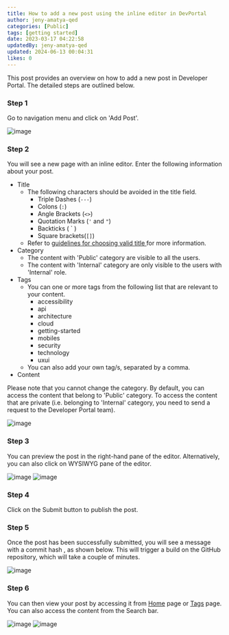 ```yaml
---
title: How to add a new post using the inline editor in DevPortal
author: jeny-amatya-qed
categories: [Public]
tags: [getting started]
date: 2023-03-17 04:22:58 
updatedBy: jeny-amatya-qed
updated: 2024-06-13 00:04:31 
likes: 0
---
```


This post provides an overview on how to add a new post in Developer Portal. The detailed steps are outlined below.

### Step 1  
Go to navigation menu and click on 'Add Post'.

![image](https://sadevportal3.blob.core.windows.net/root/add-post-step-1-dark)

### Step 2
You will see a new page with an inline editor. Enter the following information about your post.
* Title 
    * The following characters should be avoided in the title field.
        * Triple Dashes (`---`)
        * Colons (`:`)
        * Angle Brackets (`<>`)
        * Quotation Marks (`'` and `"`)
        * Backticks  ( &grave; )
        * Square brackets(`[]`)
   * Refer to [guidelines for choosing valid title ](/public/Guidelines-on-choosing-a-valid-title-field-for-a-markdown-file/) for more information.
* Category
    * The content with 'Public' category are visible to all the users.
    * The content with 'Internal' category are only visible to the users with 'Internal' role.
* Tags
    * You can one or more tags from the following list that are relevant to your content.
        * accessibility
        * api
        * architecture
        * cloud
        * getting-started
        * mobiles
        * security
        * technology
        * uxui
    * You can also add your own tag/s, separated by a comma.
* Content

Please note that you cannot change the category. By default, you can access the content that belong to 'Public' category. To access the content that are private (i.e. belonging to 'Internal' category, you need to send a request to the Developer Portal team).

![image](https://sadevportal3.blob.core.windows.net/root/add-post-step-2-dark.jpg)

### Step 3
You can preview the post in the right-hand pane of the editor. Alternatively, you can also click on WYSIWYG pane of the editor.

![image](https://sadevportal3.blob.core.windows.net/root/add-post-step-3-1-dark.png)
![image](https://sadevportal3.blob.core.windows.net/root/add-post-step-3-2-dark.png)

### Step 4
Click on the Submit button to publish the post.

### Step 5
Once the post has been successfully submitted, you will see a message with a commit hash , as shown below. This will trigger a build on the GitHub repository, which will take a couple of minutes. 

![image](https://sadevportal3.blob.core.windows.net/root/add-post-step-4-dark.png)

### Step 6
You can then view your post by accessing it  from [Home](https://developer.qed.qld.gov.au) page or [Tags](https://developer.qed.qld.gov.au/tags) page. You can also access the content from the Search bar.

![image](https://sadevportal3.blob.core.windows.net/root/add-post-step-5-1-dark.png)
![image](https://sadevportal3.blob.core.windows.net/root/add-post-step-5-2-dark.png)